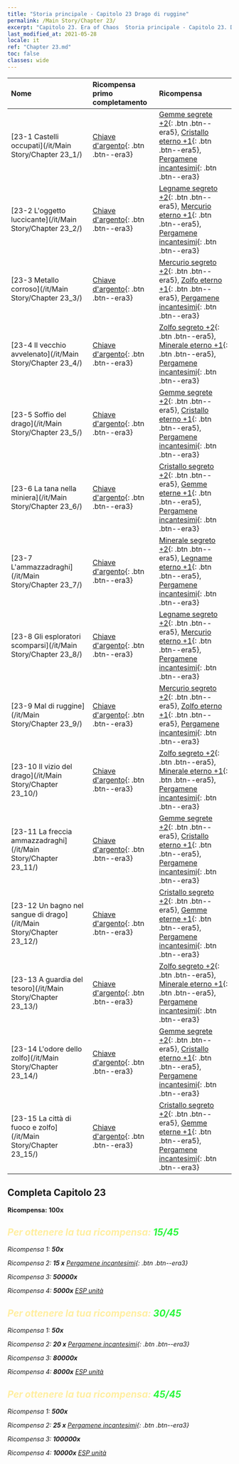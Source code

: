 ```yaml
---
title: "Storia principale - Capitolo 23 Drago di ruggine"
permalink: /Main Story/Chapter 23/
excerpt: "Capitolo 23. Era of Chaos  Storia principale - Capitolo 23. Drago di ruggine"
last_modified_at: 2021-05-28
locale: it
ref: "Chapter 23.md"
toc: false
classes: wide
---
```


  | Nome |  Ricompensa primo completamento | Ricompensa |
  |:------------|:------------|:------------| 
  | [23-1 Castelli occupati](/it/Main Story/Chapter 23_1/) | [Chiave d'argento](/ItemsIT/con_693/){: .btn .btn--era3} | [Gemme segrete +2](/ItemsIT/mat_79/){: .btn .btn--era5}, [Cristallo eterno +1](/ItemsIT/mat_73/){: .btn .btn--era5}, [Pergamene incantesimi](/ItemsIT/con_694/){: .btn .btn--era3} |
  | [23-2 L'oggetto luccicante](/it/Main Story/Chapter 23_2/) | [Chiave d'argento](/ItemsIT/con_693/){: .btn .btn--era3} | [Legname segreto +2](/ItemsIT/mat_76/){: .btn .btn--era5}, [Mercurio eterno +1](/ItemsIT/mat_70/){: .btn .btn--era5}, [Pergamene incantesimi](/ItemsIT/con_694/){: .btn .btn--era3} |
  | [23-3 Metallo corroso](/it/Main Story/Chapter 23_3/) | [Chiave d'argento](/ItemsIT/con_693/){: .btn .btn--era3} | [Mercurio segreto +2](/ItemsIT/mat_77/){: .btn .btn--era5}, [Zolfo eterno +1](/ItemsIT/mat_71/){: .btn .btn--era5}, [Pergamene incantesimi](/ItemsIT/con_694/){: .btn .btn--era3} |
  | [23-4 Il vecchio avvelenato](/it/Main Story/Chapter 23_4/) | [Chiave d'argento](/ItemsIT/con_693/){: .btn .btn--era3} | [Zolfo segreto +2](/ItemsIT/mat_78/){: .btn .btn--era5}, [Minerale eterno +1](/ItemsIT/mat_68/){: .btn .btn--era5}, [Pergamene incantesimi](/ItemsIT/con_694/){: .btn .btn--era3} |
  | [23-5 Soffio del drago](/it/Main Story/Chapter 23_5/) | [Chiave d'argento](/ItemsIT/con_693/){: .btn .btn--era3} | [Gemme segrete +2](/ItemsIT/mat_79/){: .btn .btn--era5}, [Cristallo eterno +1](/ItemsIT/mat_73/){: .btn .btn--era5}, [Pergamene incantesimi](/ItemsIT/con_694/){: .btn .btn--era3} |
  | [23-6 La tana nella miniera](/it/Main Story/Chapter 23_6/) | [Chiave d'argento](/ItemsIT/con_693/){: .btn .btn--era3} | [Cristallo segreto +2](/ItemsIT/mat_80/){: .btn .btn--era5}, [Gemme eterne +1](/ItemsIT/mat_72/){: .btn .btn--era5}, [Pergamene incantesimi](/ItemsIT/con_694/){: .btn .btn--era3} |
  | [23-7 L'ammazzadraghi](/it/Main Story/Chapter 23_7/) | [Chiave d'argento](/ItemsIT/con_693/){: .btn .btn--era3} | [Minerale segreto +2](/ItemsIT/mat_75/){: .btn .btn--era5}, [Legname eterno +1](/ItemsIT/mat_69/){: .btn .btn--era5}, [Pergamene incantesimi](/ItemsIT/con_694/){: .btn .btn--era3} |
  | [23-8 Gli esploratori scomparsi](/it/Main Story/Chapter 23_8/) | [Chiave d'argento](/ItemsIT/con_693/){: .btn .btn--era3} | [Legname segreto +2](/ItemsIT/mat_76/){: .btn .btn--era5}, [Mercurio eterno +1](/ItemsIT/mat_70/){: .btn .btn--era5}, [Pergamene incantesimi](/ItemsIT/con_694/){: .btn .btn--era3} |
  | [23-9 Mal di ruggine](/it/Main Story/Chapter 23_9/) | [Chiave d'argento](/ItemsIT/con_693/){: .btn .btn--era3} | [Mercurio segreto +2](/ItemsIT/mat_77/){: .btn .btn--era5}, [Zolfo eterno +1](/ItemsIT/mat_71/){: .btn .btn--era5}, [Pergamene incantesimi](/ItemsIT/con_694/){: .btn .btn--era3} |
  | [23-10 Il vizio del drago](/it/Main Story/Chapter 23_10/) | [Chiave d'argento](/ItemsIT/con_693/){: .btn .btn--era3} | [Zolfo segreto +2](/ItemsIT/mat_78/){: .btn .btn--era5}, [Minerale eterno +1](/ItemsIT/mat_68/){: .btn .btn--era5}, [Pergamene incantesimi](/ItemsIT/con_694/){: .btn .btn--era3} |
  | [23-11 La freccia ammazzadraghi](/it/Main Story/Chapter 23_11/) | [Chiave d'argento](/ItemsIT/con_693/){: .btn .btn--era3} | [Gemme segrete +2](/ItemsIT/mat_79/){: .btn .btn--era5}, [Cristallo eterno +1](/ItemsIT/mat_73/){: .btn .btn--era5}, [Pergamene incantesimi](/ItemsIT/con_694/){: .btn .btn--era3} |
  | [23-12 Un bagno nel sangue di drago](/it/Main Story/Chapter 23_12/) | [Chiave d'argento](/ItemsIT/con_693/){: .btn .btn--era3} | [Cristallo segreto +2](/ItemsIT/mat_80/){: .btn .btn--era5}, [Gemme eterne +1](/ItemsIT/mat_72/){: .btn .btn--era5}, [Pergamene incantesimi](/ItemsIT/con_694/){: .btn .btn--era3} |
  | [23-13 A guardia del tesoro](/it/Main Story/Chapter 23_13/) | [Chiave d'argento](/ItemsIT/con_693/){: .btn .btn--era3} | [Zolfo segreto +2](/ItemsIT/mat_78/){: .btn .btn--era5}, [Minerale eterno +1](/ItemsIT/mat_68/){: .btn .btn--era5}, [Pergamene incantesimi](/ItemsIT/con_694/){: .btn .btn--era3} |
  | [23-14 L'odore dello zolfo](/it/Main Story/Chapter 23_14/) | [Chiave d'argento](/ItemsIT/con_693/){: .btn .btn--era3} | [Gemme segrete +2](/ItemsIT/mat_79/){: .btn .btn--era5}, [Cristallo eterno +1](/ItemsIT/mat_73/){: .btn .btn--era5}, [Pergamene incantesimi](/ItemsIT/con_694/){: .btn .btn--era3} |
  | [23-15 La città di fuoco e zolfo](/it/Main Story/Chapter 23_15/) | [Chiave d'argento](/ItemsIT/con_693/){: .btn .btn--era3} | [Cristallo segreto +2](/ItemsIT/mat_80/){: .btn .btn--era5}, [Gemme eterne +1](/ItemsIT/mat_72/){: .btn .btn--era5}, [Pergamene incantesimi](/ItemsIT/con_694/){: .btn .btn--era3} |


## Completa Capitolo 23

 **Ricompensa:**  **100x** <i class="fas fa-gem"/>



## <span style="color: #ffeea0">Per ottenere la tua ricompensa: </span><span style="color: #27f73a">15/45</span>

 Ricompensa 1:  **50x** <i class="fas fa-gem"/>

 Ricompensa 2: **15 x** [Pergamene incantesimi](/ItemsIT/con_694/){: .btn .btn--era3}

 Ricompensa 3:  **50000x** <i class="fas fa-coins"/>

 Ricompensa 4:  **5000x** [ESP unità](/ItemsIT/con_902/)



## <span style="color: #ffeea0">Per ottenere la tua ricompensa: </span><span style="color: #27f73a">30/45</span>

 Ricompensa 1:  **50x** <i class="fas fa-gem"/>

 Ricompensa 2: **20 x** [Pergamene incantesimi](/ItemsIT/con_694/){: .btn .btn--era3}

 Ricompensa 3:  **80000x** <i class="fas fa-coins"/>

 Ricompensa 4:  **8000x** [ESP unità](/ItemsIT/con_902/)



## <span style="color: #ffeea0">Per ottenere la tua ricompensa: </span><span style="color: #27f73a">45/45</span>

 Ricompensa 1:  **500x** <i class="fas fa-gem"/>

 Ricompensa 2: **25 x** [Pergamene incantesimi](/ItemsIT/con_694/){: .btn .btn--era3}

 Ricompensa 3:  **100000x** <i class="fas fa-coins"/>

 Ricompensa 4:  **10000x** [ESP unità](/ItemsIT/con_902/)

